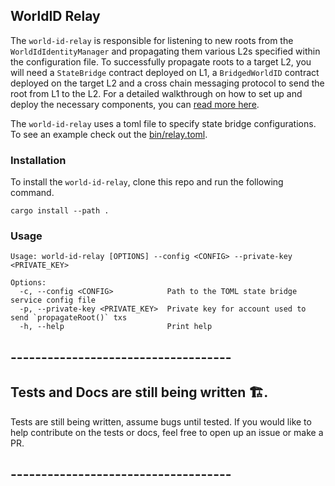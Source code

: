 ## WorldID Relay

The `world-id-relay` is responsible for listening to new roots from the `WorldIdIdentityManager` and propagating them various L2s specified within the configuration file. To successfully propagate roots to a target L2, you will need a `StateBridge` contract deployed on L1, a `BridgedWorldID` contract deployed on the target L2 and a cross chain messaging protocol to send the root from L1 to the L2. For a detailed walkthrough on how to set up and deploy the necessary components, you can [read more here](https://worldcoin.org/blog/announcements/new-state-bridge-update-enables-permissionless-integration-world-id).

The `world-id-relay` uses a toml file to specify state bridge configurations. To see an example check out the [bin/relay.toml](./bin/relay.toml).


### Installation
To install the `world-id-relay`, clone this repo and run the following command.

```
cargo install --path .
```


### Usage 
```
Usage: world-id-relay [OPTIONS] --config <CONFIG> --private-key <PRIVATE_KEY>

Options:
  -c, --config <CONFIG>            Path to the TOML state bridge service config file
  -p, --private-key <PRIVATE_KEY>  Private key for account used to send `propagateRoot()` txs
  -h, --help                       Print help
```


## ------------------------------------
## Tests and Docs are still being written 🏗️.
Tests are still being written, assume bugs until tested. If you would like to help contribute on the tests or docs, feel free to open up an issue or make a PR.
## ------------------------------------